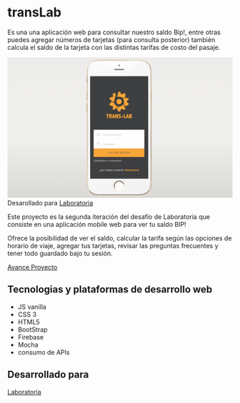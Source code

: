 # transLab

Es una una aplicación web para consultar nuestro saldo Bip!, entre otras puedes agregar números de tarjetas (para consulta posterior)
también calcula el saldo de la tarjeta con las distintas tarifas de costo del pasaje.

![App TransLab](https://github.com/PaulaAraya/portafolio/blob/master/assets/img/transLab2.png?raw=true)
Desarollado para [Laboratoria](http://laboratoria.la)

Este proyecto es la segunda iteración del desafío de Laboratoria que consiste en una aplicación mobile web para ver tu saldo BIP! 

Ofrece la posibilidad de ver el saldo, calcular la tarifa según las opciones de horario de viaje, agregar tus tarjetas, revisar las preguntas frecuentes y tener todo guardado bajo tu sesión.

[Avance Proyecto](https://natichan.github.io/TransLab/)

## Tecnologias y plataformas de desarrollo web
- JS vanilla
- CSS 3
- HTML5
- BootStrap
- Firebase
- Mocha
- consumo de APIs


## Desarrollado para
[Laboratoria](https://www.laboratoria.la/)
